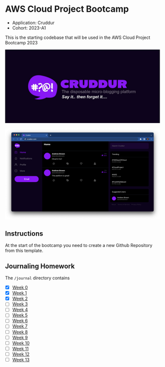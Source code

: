 # AWS Cloud Project Bootcamp

- Application: Cruddur
- Cohort: 2023-A1

This is the starting codebase that will be used in the  AWS Cloud Project Bootcamp 2023

![Cruddur Graphic](_docs/assets/cruddur-banner.jpg)

![Cruddur Screenshot](_docs/assets/cruddur-screenshot.png)

## Instructions

At the start of the bootcamp you need to create a new Github Repository from this template.

## Journaling Homework

The `/journal` directory contains

- [X] [Week 0](journal/week0.md)
- [X] [Week 1](journal/week1.md)
- [X] [Week 2](journal/week2.md)
- [ ] [Week 3](journal/week3.md)
- [ ] [Week 4](journal/week4.md)  
- [ ] [Week 5](journal/week5.md)
- [ ] [Week 6](journal/week6.md)
- [ ] [Week 7](journal/week7.md)
- [ ] [Week 8](journal/week8.md)
- [ ] [Week 9](journal/week9.md)
- [ ] [Week 10](journal/week10.md)
- [ ] [Week 11](journal/week11.md)
- [ ] [Week 12](journal/week12.md)
- [ ] [Week 13](journal/week13.md)
